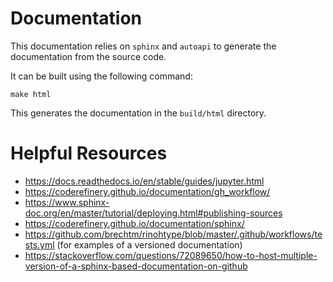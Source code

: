 # Documentation

This documentation relies on `sphinx` and `autoapi` to generate the documentation from the source code.

It can be built using the following command:

```console
make html
```

This generates the documentation in the `build/html` directory.

# Helpful Resources
- https://docs.readthedocs.io/en/stable/guides/jupyter.html
- https://coderefinery.github.io/documentation/gh_workflow/
- https://www.sphinx-doc.org/en/master/tutorial/deploying.html#publishing-sources
- https://coderefinery.github.io/documentation/sphinx/
- https://github.com/brechtm/rinohtype/blob/master/.github/workflows/tests.yml (for examples of a versioned documentation)
- https://stackoverflow.com/questions/72089650/how-to-host-multiple-version-of-a-sphinx-based-documentation-on-github